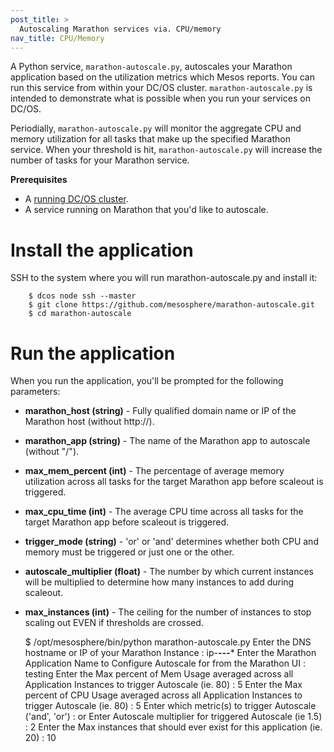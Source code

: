```yaml
---
post_title: >
  Autoscaling Marathon services via. CPU/memory
nav_title: CPU/Memory
---
```


A Python service, `marathon-autoscale.py`, autoscales your Marathon application based on the utilization metrics which Mesos reports. You can run this service from within your DC/OS cluster. `marathon-autoscale.py` is intended to demonstrate what is possible when you run your services on DC/OS.

Periodially, `marathon-autoscale.py` will monitor the aggregate CPU and memory utilization for all tasks that make up the specified Marathon service. When your threshold is hit, `marathon-autoscale.py` will increase the number of tasks for your Marathon service.

**Prerequisites**

*   A [running DC/OS cluster][1].
*   A service running on Marathon that you'd like to autoscale.

# Install the application

SSH to the system where you will run marathon-autoscale.py and install it:

        $ dcos node ssh --master
        $ git clone https://github.com/mesosphere/marathon-autoscale.git
        $ cd marathon-autoscale

# Run the application

When you run the application, you'll be prompted for the following parameters:

*   **marathon_host (string)** - Fully qualified domain name or IP of the Marathon host (without http://).
*   **marathon_app (string)** - The name of the Marathon app to autoscale (without "/").
*   **max_mem_percent (int)** - The percentage of average memory utilization across all tasks for the target Marathon app before scaleout is triggered.
*   **max_cpu_time (int)** - The average CPU time across all tasks for the target Marathon app before scaleout is triggered.
*   **trigger_mode (string)** - 'or' or 'and' determines whether both CPU and memory must be triggered or just one or the other.
*   **autoscale_multiplier (float)** - The number by which current instances will be multiplied to determine how many instances to add during scaleout.
*   **max_instances (int)** - The ceiling for the number of instances to stop scaling out EVEN if thresholds are crossed.

    $ /opt/mesosphere/bin/python marathon-autoscale.py
    Enter the DNS hostname or IP of your Marathon Instance : ip-**-*-*-***
    Enter the Marathon Application Name to Configure Autoscale for from the Marathon UI : testing
    Enter the Max percent of Mem Usage averaged across all Application Instances to trigger Autoscale (ie. 80) : 5
    Enter the Max percent of CPU Usage averaged across all Application Instances to trigger Autoscale (ie. 80) : 5
    Enter which metric(s) to trigger Autoscale ('and', 'or') : or
    Enter Autoscale multiplier for triggered Autoscale (ie 1.5) : 2
    Enter the Max instances that should ever exist for this application (ie. 20) : 10

 [1]: /docs/1.7/administration/installing/
